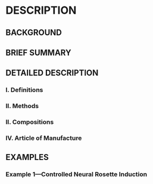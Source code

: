 # DESCRIPTION

## BACKGROUND

## BRIEF SUMMARY

## DETAILED DESCRIPTION

### I. Definitions

### II. Methods

### II. Compositions

### IV. Article of Manufacture

## EXAMPLES

### Example 1—Controlled Neural Rosette Induction

